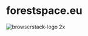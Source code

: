 # forestspace.eu

![browserstack-logo 2x](https://user-images.githubusercontent.com/2198826/46932853-3d5ded80-d05a-11e8-82d0-680a4e22bbbc.png)